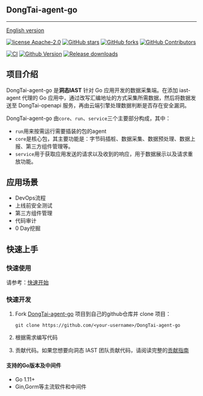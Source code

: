 ## DongTai-agent-go
---
[English version](README.md)

[![license Apache-2.0](https://img.shields.io/github/license/HXSecurity/DongTai-agent-go)](https://github.com/HXSecurity/DongTai-agent-go/blob/main/LICENSE)
[![GitHub stars](https://img.shields.io/github/stars/HXSecurity/DongTai-agent-go.svg?label=Stars&logo=github)](https://github.com/HXSecurity/DongTai-agent-go)
[![GitHub forks](https://img.shields.io/github/forks/HXSecurity/DongTai-Agent-Go?label=Forks&logo=github)](https://github.com/HXSecurity/DongTai-agent-go)
[![GitHub Contributors](https://img.shields.io/github/contributors-anon/HXSecurity/DongTai-agent-go?label=Contributors&logo=github)](https://github.com/HXSecurity/DongTai-agent-go)


[![CI](https://github.com/HXSecurity/DongTai-agent-go/actions/workflows/release-agent.yml/badge.svg)](https://github.com/HXSecurity/DongTai-agent-go/actions/workflows/release-agent.yml)
[![Github Version](https://img.shields.io/github/v/release/HXSecurity/DongTai-agent-go?display_name=tag&include_prereleases&sort=semver)](https://github.com/HXSecurity/DongTai-agent-go/releases)
[![Release downloads](https://shields.io/github/downloads/HXSecurity/DongTai-Agent-go/total)](https://github.com/HXSecurity/DongTai-agent-go/releases)



## 项目介绍

DongTai-agent-go 是**洞态IAST** 针对 Go 应用开发的数据采集端。在添加 iast-agent 代理的 Go 应用中，通过改写汇编地址的方式采集所需数据，然后将数据发送至 DongTai-openapi 服务，再由云端引擎处理数据判断是否存在安全漏洞。

DongTai-agent-go 由`core`、`run`、`service`三个主要部分构成，其中：

- `run`用来按需运行需要插装的包的agent
- `core`是核心包，其主要功能是：字节码插桩、数据采集、数据预处理、数据上报、第三方组件管理等。
- `service`用于获取应用发送的请求以及收到的响应，用于数据展示以及请求重放功能。

## 应用场景

- DevOps流程
- 上线前安全测试
- 第三方组件管理
- 代码审计
- 0 Day挖掘


## 快速上手

### 快速使用

请参考：[快速开始](https://doc.dongtai.io)

### 快速开发

1. Fork [DongTai-agent-go](https://github.com/HXSecurity/DongTai-agent-go) 项目到自己的github仓库并 clone 项目：

   ```shell
   git clone https://github.com/<your-username>/DongTai-agent-go
   ```

2. 根据需求编写代码

3. 贡献代码。如果您想要向洞态 IAST 团队贡献代码，请阅读完整的[贡献指南](https://github.com/HXSecurity/DongTai/blob/main/CONTRIBUTING.md)

#### 支持的Go版本及中间件

- Go 1.11+
- Gin,Gorm等主流软件和中间件
